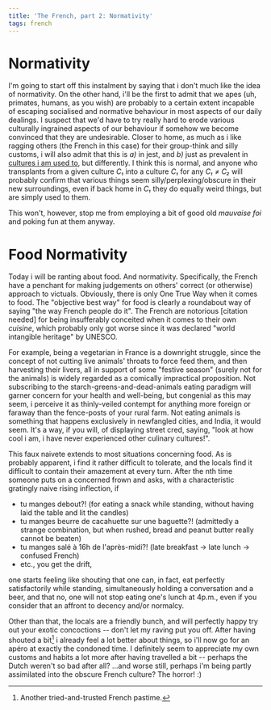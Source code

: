 ```yaml
---
title: 'The French, part 2: Normativity'
tags: french
---
```


Normativity
===========

I'm going to start off this instalment by saying that i don't much
like the idea of normativity. On the other hand, i'll be the first to
admit that we apes (uh, primates, humans, as you wish) are probably to
a certain extent incapable of escaping socialised and normative
behaviour in most aspects of our daily dealings. I suspect that we'd
have to try really hard to erode various culturally ingrained aspects
of our behaviour if somehow we become convinced that they are
undesirable. Closer to home, as much as i like ragging others (the
French in this case) for their group-think and silly customs, i will
also admit that this is _a)_ in jest, and _b)_ just as prevalent in
[cultures i am used to](http://stuffdutchpeoplelike.com/2010/11/26/no-56-normalcy-doe-normaal/),
but differently. I think this is
normal, and anyone who transplants from a given culture _C₁_ into a
culture _C₁_ for any _C₁ ≠ C₂_ will probably confirm that various
things seem silly/perplexing/obscure in their new surroundings, even
if back home in _C₁_ they do equally weird things, but are simply used
to them.

This won't, however, stop me from employing a bit of
good old _mauvaise foi_ and poking fun at them anyway.


Food Normativity
================

Today i will be ranting about food. And normativity. Specifically, the
French have a penchant for making judgements on others' correct (or
otherwise) approach to victuals.  Obviously, there is only One True Way
when it comes to food. The "objective best way" for food is clearly a
roundabout way of saying "the way French people do it". The French
are notorious [citation needed] for being insufferably conceited when
it comes to their own _cuisine_, which probably only got worse since
it was declared "world intangible heritage" by UNESCO.

For example, being a vegetarian in France is a downright struggle,
since the concept of not cutting live animals' throats to force feed
them, and then harvesting their livers, all in support of some
"festive season" (surely not for the animals) is widely regarded as a
comically impractical proposition. Not subscribing to the
starch-greens-and-dead-animals eating paradigm will garner 
concern for your health and well-being, but congenial as this may seem,
i perceive it as thinly-veiled contempt for anything more foreign or
faraway than the fence-posts of your rural farm. Not eating animals is
something that happens exclusively in newfangled cities, and India, it would seem.
It's a way, if you will, of displaying street cred,   saying, "look at how cool i am, i
have never experienced other culinary cultures!".

This faux naivete extends to most situations concerning food.     As is probably
apparent, i find it rather difficult to tolerate, and the locals find it difficult to
contain their amazement at every turn. After the nth time someone puts
on a concerned frown and asks, with a characteristic gratingly naive rising inflection, if

* tu manges debout?! (for eating a snack while standing, without having laid the table and lit the candles)
* tu manges beurre de cacahuette sur une baguette?! (admittedly a strange combination, but when rushed, bread and peanut butter really cannot be beaten)
* tu manges salé à 16h de l'après-midi?! (late breakfast → late lunch → confused French)
* etc., you get the drift,

one starts feeling like shouting that one can, in fact, eat perfectly
satisfactorily while standing, simultaneously holding a conversation
and a beer, and that no, one will not stop eating one's lunch at
4p.m., even if you consider that an affront to decency and/or normalcy.

Other than that, the locals are a friendly bunch, and will perfectly happy try out your
exotic concoctions -- don't let my raving put you off. After having
shouted a bit[^3] i already feel a lot better about things, so i'll now go
for an apéro at exactly the condoned time. I definitely seem to
appreciate my own customs and habits a lot more after having travelled
a bit -- perhaps the Dutch weren't so bad after all? ...and worse
still, perhaps i'm being partly assimilated
into the obscure French culture? The horror! :)

[^3]: Another tried-and-trusted French pastime.
